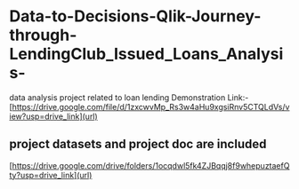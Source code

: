 # Data-to-Decisions-Qlik-Journey-through-LendingClub_Issued_Loans_Analysis-
data analysis project related to loan lending
Demonstration Link:-[https://drive.google.com/file/d/1zxcwvMp_Rs3w4aHu9xgsiRnv5CTQLdVs/view?usp=drive_link](url)


## project datasets and project doc are included 
[https://drive.google.com/drive/folders/1ocqdwl5fk4ZJBqqj8f9whepuztaefQty?usp=drive_link](url)
